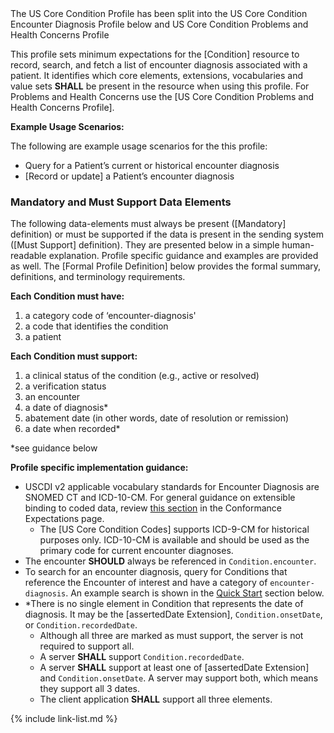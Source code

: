 <div class="new-content" markdown="1">The US Core Condition Profile has been split into the US Core Condition Encounter Diagnosis Profile below and US Core Condition Problems and Health Concerns Profile
</div><!-- new-content -->

﻿This profile sets minimum expectations for the [Condition] resource to record, search, and fetch a list of encounter diagnosis associated with a patient. It identifies which core elements, extensions, vocabularies and value sets **SHALL** be present in the resource when using this profile.  For Problems and Health Concerns use the [US Core Condition Problems and Health Concerns Profile].

**Example Usage Scenarios:**

The following are example usage scenarios for the this profile:

-   Query for a Patient’s current or historical encounter diagnosis
-   [Record or update] a Patient’s encounter diagnosis

### Mandatory and Must Support Data Elements

The following data-elements must always be present ([Mandatory] definition) or must be supported if the data is present in the sending system ([Must Support] definition). They are presented below in a simple human-readable explanation.  Profile specific guidance and examples are provided as well.  The [Formal Profile Definition] below provides the  formal summary, definitions, and  terminology requirements.  

**Each Condition must have:**

<!-- 1.  a status of the condition* -->
1.  a category code of ‘encounter-diagnosis'
1.  a code that identifies the condition
1.  a patient

**Each Condition must support:**

1.  <span class="bg-success" markdown="1">a clinical status of the condition (e.g., active or resolved)</span><!-- new-content -->
1.  a verification status
1.  an encounter
1.  a date of diagnosis*
1.  <span class="bg-success" markdown="1">abatement date (in other words, date of resolution or remission)</span><!-- new-content -->
1.  a date when recorded*

*see guidance below

**Profile specific implementation guidance:**

* USCDI v2 applicable vocabulary standards for Encounter Diagnosis are SNOMED CT and ICD-10-CM.  For general guidance on extensible binding to coded data, review [this section](conformance-expectations.html#extensible-binding-for-codeableconcept-datatype) in the Conformance Expectations page.
  - The [US Core Condition Codes] supports ICD-9-CM for historical purposes only. ICD-10-CM is available and should be used as the primary code for current encounter diagnoses.
* The encounter **SHOULD** always be referenced in `Condition.encounter`.
* To search for an encounter diagnosis, query for Conditions that reference the Encounter of interest and have a category of `encounter-diagnosis`.  An example search is shown in the [Quick Start](#search) section below.
* \*There is no single element in Condition that represents the date of diagnosis. It may be the [assertedDate Extension], `Condition.onsetDate`, or `Condition.recordedDate`.
    * Although all three are marked as must support, the server is not required to support all.
	* A server **SHALL** support `Condition.recordedDate`.
    * A server **SHALL** support at least one of [assertedDate Extension] and `Condition.onsetDate`. A server may support both, which means they support all 3 dates.
    * The client application **SHALL** support all three elements.

{% include link-list.md %}

